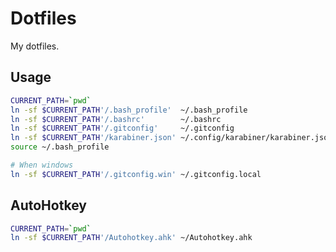 
Dotfiles
===

My dotfiles.

## Usage

```bash
CURRENT_PATH=`pwd`
ln -sf $CURRENT_PATH'/.bash_profile'  ~/.bash_profile
ln -sf $CURRENT_PATH'/.bashrc'        ~/.bashrc
ln -sf $CURRENT_PATH'/.gitconfig'     ~/.gitconfig
ln -sf $CURRENT_PATH'/karabiner.json' ~/.config/karabiner/karabiner.json
source ~/.bash_profile

# When windows
ln -sf $CURRENT_PATH'/.gitconfig.win' ~/.gitconfig.local
```

## AutoHotkey

```bash
CURRENT_PATH=`pwd`
ln -sf $CURRENT_PATH'/Autohotkey.ahk' ~/Autohotkey.ahk
```

